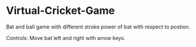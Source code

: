 # Virtual-Cricket-Game
Bat and ball game with different stroke power of bat with respect to postion.

Controls: Move bat left and right with arrow keys.
